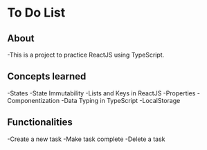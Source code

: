 # To Do List 

## About
-This is a project to practice ReactJS using TypeScript.

## Concepts learned
-States
-State Immutability
-Lists and Keys in ReactJS
-Properties
-Componentization
-Data Typing in TypeScript
-LocalStorage 

## Functionalities
-Create a new task
-Make task complete
-Delete a task
